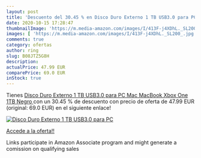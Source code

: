 ```yaml
---
layout: post
title: 'Descuento del 30.45 % en Disco Duro Externo 1 TB USB3.0 para PC  '
date: 2020-10-15 17:28:47
thumbnailImage: 'https://m.media-amazon.com/images/I/413F-j4XDhL._SL200_.jpg'
images: [ 'https://m.media-amazon.com/images/I/413F-j4XDhL._SL200_.jpg' ]
comments: true
category: ofertas
author: ring
slug: B08JTZ5G8H
description:
actualPrice: 47.99 EUR
comparePrice: 69.0 EUR
inStock: true
---
```


Tienes [Disco Duro Externo 1 TB USB3.0 para PC  Mac  MacBook  Xbox One  1TB Negro ](https://www.amazon.es/dp/B08JTZ5G8H/?tag=tolees-21) con un 30.45 % de descuento con precio de oferta de 47.99 EUR (original: 69.0 EUR) en el siguiente enlace!

[![Disco Duro Externo 1 TB USB3.0 para PC  ](https://m.media-amazon.com/images/I/413F-j4XDhL._SL200_.jpg)](https://www.amazon.es/dp/B08JTZ5G8H/?tag=tolees-21)

[Accede a la oferta!!](https://www.amazon.es/dp/B08JTZ5G8H/?tag=tolees-21)

Links participate in Amazon Associate program and might generate a comission on qualifying sales


